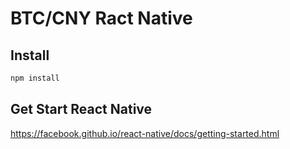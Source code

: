 # BTC/CNY Ract Native

## Install

```bash
npm install
```

## Get Start React Native

https://facebook.github.io/react-native/docs/getting-started.html

